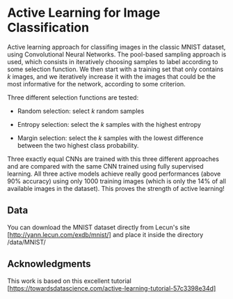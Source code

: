 <h1>Active Learning for Image Classification</h1>

Active learning approach for classifing images in the classic MNIST dataset, using Convolutional Neural Networks. 
The pool-based sampling approach is used, which consists in iteratively choosing samples to label according to some selection 
function. We then start with a training set that only contains *k* images, and we iteratively increase it with the images that 
could be the most informative for the network, according to some criterion.

Three different selection functions are tested:

- Random selection: select *k* random samples

- Entropy selection: select the *k* samples with the highest entropy

- Margin selection: select the *k* samples with the lowest difference between the two highest class probability.

Three exactly equal CNNs are trained with this three different approaches and are compared with the same CNN trained using
fully supervised learning. All three active models achieve really good performances (above 90% accuracy) using only 1000
training images (which is only the 14% of all available images in the dataset). This proves the strength of active learning!

## Data

You can download the MNIST dataset directly from Lecun's site [http://yann.lecun.com/exdb/mnist/] and place it inside the directory
/data/MNIST/

## Acknowledgments

This work is based on this excellent tutorial [https://towardsdatascience.com/active-learning-tutorial-57c3398e34d]
